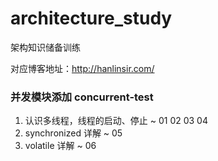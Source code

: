 # architecture_study
架构知识储备训练

对应博客地址：http://hanlinsir.com/

### 并发模块添加 concurrent-test

1. 认识多线程，线程的启动、停止 ~ 01 02 03 04
2. synchronized 详解 ~ 05
3. volatile 详解 ~ 06
